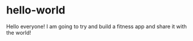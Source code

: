 # hello-world
Hello everyone!
I am going to try and build a fitness app and share it with the world!
